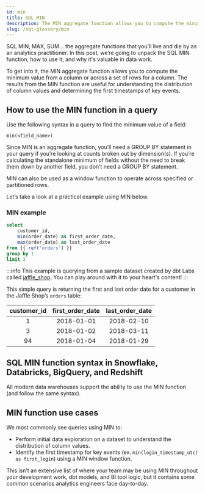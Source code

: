 ```yaml
---
id: min 
title: SQL MIN 
description: The MIN aggregate function allows you to compute the minimum value from a column or across a set of rows for a column.
slug: /sql-glossary/min
---
```


<head>
    <title>Working with SQL MIN</title>
</head>

SQL MIN, MAX, SUM… the aggregate functions that you’ll live and die by as an analytics practitioner. In this post, we’re going to unpack the SQL MIN function, how to use it, and why it's valuable in data work.

To get into it, the MIN aggregate function allows you to compute the minimum value from a column or across a set of rows for a column. The results from the MIN function are useful for understanding the distribution of column values and determining the first timestamps of key events.

## How to use the MIN function in a query

Use the following syntax in a query to find the minimum value of a field:

`min(<field_name>)`

Since MIN is an aggregate function, you’ll need a GROUP BY statement in your query if you’re looking at counts broken out by dimension(s). If you’re calculating the standalone minimum of fields without the need to break them down by another field, you don’t need a GROUP BY statement.

MIN can also be used as a window function to operate across specified or partitioned rows.

Let’s take a look at a practical example using MIN below.

### MIN example

```sql
select
	customer_id,
	min(order_date) as first_order_date,
	max(order_date) as last_order_date
from {{ ref('orders') }}
group by 1
limit 3
```

:::info
This example is querying from a sample dataset created by dbt Labs called [jaffle_shop](https://github.com/dbt-labs/jaffle_shop). You can play around with it to your heart's content!
:::

This simple query is returning the first and last order date for a customer in the Jaffle Shop’s `orders` table:

| customer_id | first_order_date | last_order_date |
|:---:|:---:|:---:|
| 1 | 2018-01-01 | 2018-02-10 |
| 3 | 2018-01-02 | 2018-03-11 |
| 94 | 2018-01-04 | 2018-01-29 |

## SQL MIN function syntax in Snowflake, Databricks, BigQuery, and Redshift

All modern data warehouses support the ability to use the MIN function (and follow the same syntax).

## MIN function use cases

We most commonly see queries using MIN to:
- Perform initial data exploration on a dataset to understand the distribution of column values.
- Identify the first timestamp for key events (ex. `min(login_timestamp_utc) as first_login`) using a MIN window function.

This isn’t an extensive list of where your team may be using MIN throughout your development work, dbt models, and BI tool logic, but it contains some common scenarios analytics engineers face day-to-day.